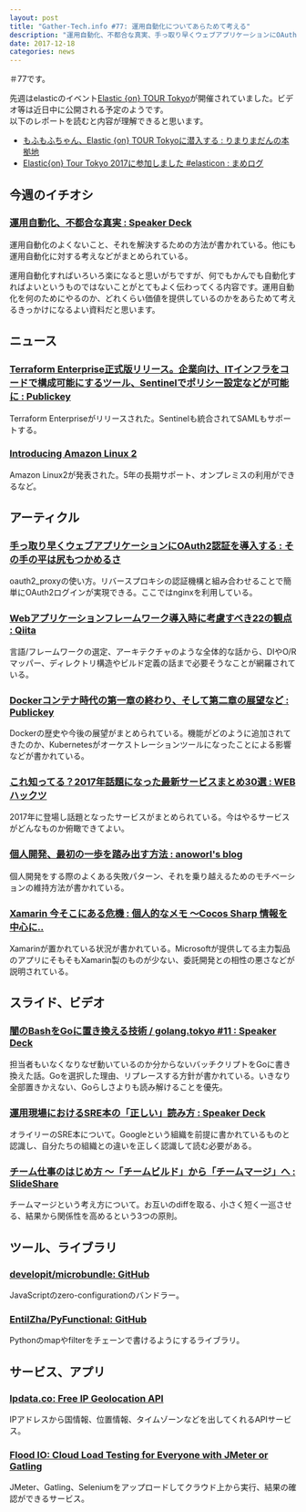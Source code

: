 ```yaml
---
layout: post
title: "Gather-Tech.info #77: 運用自動化についてあらためて考える"
description: "運用自動化、不都合な真実、手っ取り早くウェブアプリケーションにOAuth2認証を導入する など"
date: 2017-12-18
categories: news
---
```


＃77です。

先週はelasticのイベント[Elastic {on} TOUR Tokyo](https://www.elastic.co/elasticon/tour/2017/tokyo)が開催されていました。ビデオ等は近日中に公開される予定のようです。  
以下のレポートを読むと内容が理解できると思います。

- [もふもふちゃん、Elastic {on} TOUR Tokyoに潜入する : りまりまだんの本拠地](http://rimarimadan.hatenablog.com/entry/2017/12/14/%E3%82%82%E3%81%B5%E3%82%82%E3%81%B5%E3%81%A1%E3%82%83%E3%82%93%E3%80%81Elastic_%7Bon%7D_TOUR_Tokyo%E3%81%AB%E6%BD%9C%E5%85%A5%E3%81%99%E3%82%8B)
- [Elastic{on} Tour Tokyo 2017に参加しました #elasticon : まめログ](http://mamelog.hatenablog.jp/entry/2017/12/16/123738)

## 今週のイチオシ

### [運用自動化、不都合な真実 : Speaker Deck](https://speakerdeck.com/opelab/20171212-automation)

運用自動化のよくないこと、それを解決するための方法が書かれている。他にも運用自動化に対する考えなどがまとめられている。

運用自動化すればいろいろ楽になると思いがちですが、何でもかんでも自動化すればよいというものではないことがとてもよく伝わってくる内容です。運用自動化を何のためにやるのか、どれくらい価値を提供しているのかをあらためて考えるきっかけになるよい資料だと思います。

## ニュース

### [Terraform Enterprise正式版リリース。企業向け、ITインフラをコードで構成可能にするツール、Sentinelでポリシー設定などが可能に : Publickey](http://www.publickey1.jp/blog/17/terraform_enterpriseitsentinel.html)

Terraform Enterpriseがリリースされた。Sentinelも統合されてSAMLもサポートする。

### [Introducing Amazon Linux 2](https://aws.amazon.com/jp/about-aws/whats-new/2017/12/introducing-amazon-linux-2/)

Amazon Linux2が発表された。5年の長期サポート、オンプレミスの利用ができるなど。

## アーティクル

### [手っ取り早くウェブアプリケーションにOAuth2認証を導入する : その手の平は尻もつかめるさ](http://moznion.hatenadiary.com/entry/2017/12/14/230945)

oauth2_proxyの使い方。リバースプロキシの認証機構と組み合わせることで簡単にOAuth2ログインが実現できる。ここではnginxを利用している。

### [Webアプリケーションフレームワーク導入時に考慮すべき22の観点 : Qiita](https://qiita.com/tmknom/items/08b69594e32a92bccee5)

言語/フレームワークの選定、アーキテクチャのような全体的な話から、DIやO/Rマッパー、ディレクトリ構造やビルド定義の話まで必要そうなことが網羅されている。

### [Dockerコンテナ時代の第一章の終わり、そして第二章の展望など : Publickey](http://www.publickey1.jp/blog/17/post_265.html)

Dockerの歴史や今後の展望がまとめられている。機能がどのように追加されてきたのか、Kubernetesがオーケストレーションツールになったことによる影響などが書かれている。

### [これ知ってる？2017年話題になった最新サービスまとめ30選 : WEBハックツ](http://www.kk3marketer.com/entry/17-service)

2017年に登場し話題となったサービスがまとめられている。今はやるサービスがどんなものか俯瞰できてよい。

### [個人開発、最初の一歩を踏み出す方法 : anoworl's blog](http://anoworl.hatenablog.com/entry/2017/12/11/235006)

個人開発をする際のよくある失敗パターン、それを乗り越えるためのモチベーションの維持方法が書かれている。

### [Xamarin 今そこにある危機 : 個人的なメモ 〜Cocos Sharp 情報を中心に‥](http://hiro128.hatenablog.jp/entry/2017/12/14/003633)

Xamarinが置かれている状況が書かれている。Microsoftが提供してる主力製品のアプリにそもそもXamarin製のものが少ない、委託開発との相性の悪さなどが説明されている。

## スライド、ビデオ

### [闇のBashをGoに置き換える技術 / golang.tokyo #11 : Speaker Deck](https://speakerdeck.com/nashiox/golang-dot-tokyo-number-11)

担当者もいなくなりなぜ動いているのか分からないバッチクリプトをGoに書き換えた話。Goを選択した理由、リプレースする方針が書かれている。いきなり全部置きかえない、Goらしさよりも読み解けることを優先。

### [運用現場におけるSRE本の「正しい」読み方 : Speaker Deck](https://speakerdeck.com/opelab/20171212-sre)

オライリーのSRE本について。Googleという組織を前提に書かれているものと認識し、自分たちの組織との違いを正しく認識して読む必要がある。

### [チーム仕事のはじめ方 〜「チームビルド」から「チームマージ」へ : SlideShare](https://www.slideshare.net/papanda/ss-82649633)

チームマージという考え方について。お互いのdiffを取る、小さく短く一巡させる、結果から関係性を高めるという3つの原則。

## ツール、ライブラリ

### [developit/microbundle: GitHub](https://github.com/developit/microbundle)

JavaScriptのzero-configurationのバンドラー。

### [EntilZha/PyFunctional: GitHub](https://github.com/EntilZha/PyFunctional)

Pythonのmapやfilterをチェーンで書けるようにするライブラリ。

## サービス、アプリ

### [Ipdata.co: Free IP Geolocation API](https://ipdata.co/index.html)

IPアドレスから国情報、位置情報、タイムゾーンなどを出してくれるAPIサービス。

### [Flood IO: Cloud Load Testing for Everyone with JMeter or Gatling](https://flood.io/)

JMeter、Gatling、Seleniumをアップロードしてクラウド上から実行、結果の確認ができるサービス。
